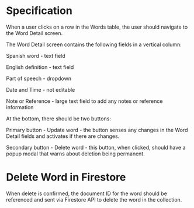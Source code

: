 # Specification

When a user clicks on a row in the Words table, the user should navigate to the Word Detail screen.

The Word Detail screen contains the following fields in a vertical column:

Spanish word - text field

English definition - text field

Part of speech - dropdown

Date and Time - not editable

Note or Reference - large text field to add any notes or reference information

At the bottom, there should be two buttons:

Primary button - Update word - the button senses any changes in the Word Detail fields and activates if there are changes.

Secondary button - Delete word - this button, when clicked, should have a popup modal that warns about deletion being permanent.

# Delete Word in Firestore

When delete is confirmed, the document ID for the word should be referenced and sent via Firestore API to delete the word in the collection.